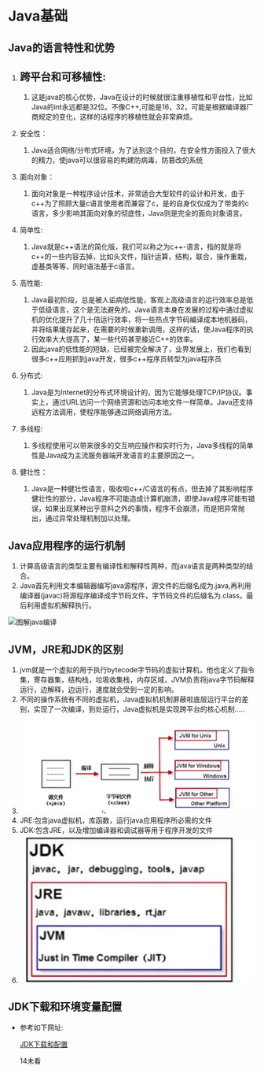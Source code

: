 # Java基础

## 	Java的语言特性和优势

1. ## 	跨平台和可移植性:

   1. 这是java的核心优势，Java在设计的时候就很注重移植性和平台性，比如Java的int永远都是32位。不像C++,可能是16，32，可能是根据编译器厂商规定的变化，这样的话程序的移植性就会非常麻烦。

2. 安全性：

   1. Java适合网络/分布式环境，为了达到这个目的，在安全性方面投入了很大的精力，使java可以很容易的构建防病毒，防篡改的系统

3. 面向对象：

   1. 面向对象是一种程序设计技术，非常适合大型软件的设计和开发，由于c++为了照顾大量c语言使用者而兼容了c，是的自身仅仅成为了带类的c语言，多少影响其面向对象的彻底性，Java则是完全的面向对象语言。

4. 简单性:

   1. Java就是c++语法的简化版，我们可以称之为c++-语言，指的就是将c++的一些内容去掉，比如头文件，指针运算，结构，联合，操作重栽，虚基类等等，同时语法基于c语言。

5. 高性能:

   1. Java最初阶段，总是被人诟病低性能，客观上高级语言的运行效率总是低于低级语言，这个是无法避免的。Java语言本身在发展的过程中通过虚拟机的优化提升了几十倍运行效率，将一些热点字节码编译成本地机器码，并将结果缓存起来，在需要的时候重新调用，这样的话，使Java程序的执行效率大大提高了，某一些代码甚至接近C++的效率。
   2. 因此java的低性能的短缺，已经被完全解决了，业界发展上，我们也看到很多c++应用抓到java开发，很多c++程序员转型为java程序员

6. 分布式:

   1. Java是为Internet的分布式环境设计的，因为它能够处理TCP/IP协议。事实上，通过URL访问一个网络资源和访问本地文件一样简单。Java还支持远程方法调用，使程序能够通过网络调用方法。

7. 多线程:

   1. 多线程使用可以带来很多的交互响应操作和实时行为，Java多线程的简单性是Java成为主流服务器端开发语言的主要原因之一。

8. 健壮性：

   1. Java是一种健壮性语言，吸收啦c++/C语言的有点，但去掉了其影响程序健壮性的部分，Java程序不可能造成计算机崩溃，即使Java程序可能有错误，如果出现某种出乎意料之外的事情，程序不会崩溃，而是把异常抛出，通过异常处理机制加以处理。

## Java应用程序的运行机制

1. ​	计算高级语言的类型主要有编译性和解释性两种，而java语言是两种类型的结合。
2. Java首先利用文本编辑器编写java源程序，源文件的后缀名成为.java,再利用编译器(javac)将源程序编译成字节码文件，字节码文件的后缀名为.class，最后利用虚拟机解释执行。

![图解java编译](https://github.com/yantianpeng123/note_book/tree/master/java/note/images/java编译过程图解.jpg)

## JVM，JRE和JDK的区别

1. ​	jvm就是一个虚拟的用于执行bytecode字节码的虚拟计算机，他也定义了指令集，寄存器集，结构栈，垃圾收集栈，内存区域，JVM负责将java字节码解释运行，边解释，边运行，速度就会受到一定的影响。
2. 不同的操作系统有不同的虚拟机，Java虚拟机机制屏蔽啦底层运行平台的差别，实现了一次编译，到处运行，Java虚拟机是实现跨平台的核心机制.....
3. ![图解jvm](./images/图解jvm.jpg)
4. JRE:包含java虚拟机，库函数，运行java应用程序所必需的文件
5. JDK:包含JRE，以及增加编译器和调试器等用于程序开发的文件
6. ![图解](./images/jvm，jre，jdk.jpg)

## JDK下载和环境变量配置

- 参考如下网址:

  [JDK下载和配置](https://blog.csdn.net/huaicainiao/article/details/79340572)

  14未看
